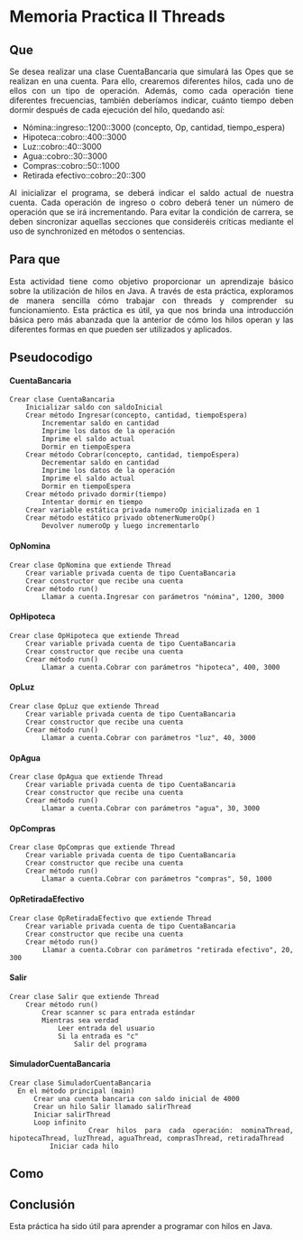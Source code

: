 # Memoria Practica II Threads
## Que 
  <div style="text-align: justify;">
  Se desea realizar una clase CuentaBancaria que simulará las Opes que se realizan en una cuenta. Para ello, crearemos diferentes hilos, cada uno de ellos con un tipo de operación.
  Además, como cada operación tiene diferentes frecuencias, también deberíamos indicar, cuánto tiempo deben dormir después de cada ejecución del hilo, quedando así:

  - Nómina::ingreso::1200::3000 (concepto, Op, cantidad, tiempo_espera)
  - Hipoteca::cobro::400::3000
  - Luz::cobro::40::3000
  - Agua::cobro::30::3000
  - Compras::cobro::50::1000
  - Retirada efectivo::cobro::20::300

  Al inicializar el programa, se deberá indicar el saldo actual de nuestra cuenta.
  Cada operación de ingreso o cobro deberá tener un número de operación que se irá incrementando.
  Para evitar la condición de carrera, se deben sincronizar aquellas secciones que consideréis críticas mediante el uso de synchronized en métodos o sentencias.

## Para que
  <div style="text-align: justify;">
    Esta actividad tiene como objetivo proporcionar un aprendizaje básico sobre la utilización de hilos en Java. A través de esta práctica, exploramos de manera sencilla cómo trabajar con threads y comprender su funcionamiento. Esta práctica es útil, ya que nos brinda una introducción básica pero más abanzada que la anterior de cómo los hilos operan y las diferentes formas en que pueden ser utilizados y aplicados.
  </div>
  <div style="page-break-before:always"></div>

## Pseudocodigo
  #### CuentaBancaria
    Crear clase CuentaBancaria
        Inicializar saldo con saldoInicial
        Crear método Ingresar(concepto, cantidad, tiempoEspera)
            Incrementar saldo en cantidad
            Imprime los datos de la operación
            Imprime el saldo actual
            Dormir en tiempoEspera
        Crear método Cobrar(concepto, cantidad, tiempoEspera)
            Decrementar saldo en cantidad
            Imprime los datos de la operación
            Imprime el saldo actual
            Dormir en tiempoEspera
        Crear método privado dormir(tiempo)
            Intentar dormir en tiempo
        Crear variable estática privada numeroOp inicializada en 1
        Crear método estático privado obtenerNumeroOp()
            Devolver numeroOp y luego incrementarlo
    
  #### OpNomina
    Crear clase OpNomina que extiende Thread
        Crear variable privada cuenta de tipo CuentaBancaria
        Crear constructor que recibe una cuenta
        Crear método run()
            Llamar a cuenta.Ingresar con parámetros "nómina", 1200, 3000
    
  #### OpHipoteca
    Crear clase OpHipoteca que extiende Thread
        Crear variable privada cuenta de tipo CuentaBancaria
        Crear constructor que recibe una cuenta
        Crear método run()
            Llamar a cuenta.Cobrar con parámetros "hipoteca", 400, 3000
    
  #### OpLuz
    Crear clase OpLuz que extiende Thread
        Crear variable privada cuenta de tipo CuentaBancaria
        Crear constructor que recibe una cuenta
        Crear método run()
            Llamar a cuenta.Cobrar con parámetros "luz", 40, 3000
    
  #### OpAgua
    Crear clase OpAgua que extiende Thread
        Crear variable privada cuenta de tipo CuentaBancaria
        Crear constructor que recibe una cuenta
        Crear método run()
            Llamar a cuenta.Cobrar con parámetros "agua", 30, 3000
    
  #### OpCompras
    Crear clase OpCompras que extiende Thread
        Crear variable privada cuenta de tipo CuentaBancaria
        Crear constructor que recibe una cuenta
        Crear método run()
            Llamar a cuenta.Cobrar con parámetros "compras", 50, 1000
    
  #### OpRetiradaEfectivo
    Crear clase OpRetiradaEfectivo que extiende Thread
        Crear variable privada cuenta de tipo CuentaBancaria
        Crear constructor que recibe una cuenta
        Crear método run()
            Llamar a cuenta.Cobrar con parámetros "retirada efectivo", 20, 300

  #### Salir
    Crear clase Salir que extiende Thread
        Crear método run()
            Crear scanner sc para entrada estándar
            Mientras sea verdad
                Leer entrada del usuario
                Si la entrada es "c"
                    Salir del programa

  #### SimuladorCuentaBancaria
    Crear clase SimuladorCuentaBancaria
      En el método principal (main)
          Crear una cuenta bancaria con saldo inicial de 4000
          Crear un hilo Salir llamado salirThread
          Iniciar salirThread
          Loop infinito
              Crear hilos para cada operación: nominaThread, hipotecaThread, luzThread, aguaThread, comprasThread, retiradaThread
              Iniciar cada hilo
  <div style="page-break-before:always"></div>

## Como
  <div style="text-align: justify;">

  </div>

## Conclusión
  <div style="text-align: justify;">
  Esta práctica ha sido útil para aprender a programar con hilos en Java. 
  </div>

